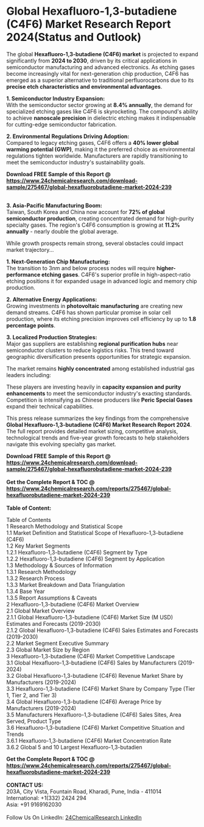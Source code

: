 <h1>Global Hexafluoro-1,3-butadiene (C4F6) Market Research Report 2024(Status and Outlook)</h1><p>The global <strong>Hexafluoro-1,3-butadiene (C4F6) market</strong> is projected to expand significantly from <strong>2024 to 2030</strong>, driven by its critical applications in semiconductor manufacturing and advanced electronics. As etching gases become increasingly vital for next-generation chip production, C4F6 has emerged as a superior alternative to traditional perfluorocarbons due to its <strong>precise etch characteristics and environmental advantages</strong>.</p><p><strong>1. Semiconductor Industry Expansion:</strong><br>
With the semiconductor sector growing at <strong>8.4% annually</strong>, the demand for specialized etching gases like C4F6 is skyrocketing. The compound's ability to achieve <strong>nanoscale precision</strong> in dielectric etching makes it indispensable for cutting-edge semiconductor fabrication.</p><p><strong>2. Environmental Regulations Driving Adoption:</strong><br>
Compared to legacy etching gases, C4F6 offers a <strong>40% lower global warming potential (GWP)</strong>, making it the preferred choice as environmental regulations tighten worldwide. Manufacturers are rapidly transitioning to meet the semiconductor industry's sustainability goals.</p><div><b>Download FREE Sample of this Report @ 
            <a href="https://www.24chemicalresearch.com/download-sample/275467/global-hexafluorobutadiene-market-2024-239">
            https://www.24chemicalresearch.com/download-sample/275467/global-hexafluorobutadiene-market-2024-239</a></b></div><br><p><strong>3. Asia-Pacific Manufacturing Boom:</strong><br>
Taiwan, South Korea and China now account for <strong>72% of global semiconductor production</strong>, creating concentrated demand for high-purity specialty gases. The region's C4F6 consumption is growing at <strong>11.2% annually</strong> - nearly double the global average.</p><p>While growth prospects remain strong, several obstacles could impact market trajectory...</p><p><strong>1. Next-Generation Chip Manufacturing:</strong><br>
The transition to 3nm and below process nodes will require <strong>higher-performance etching gases</strong>. C4F6's superior profile in high-aspect-ratio etching positions it for expanded usage in advanced logic and memory chip production.</p><p><strong>2. Alternative Energy Applications:</strong><br>
Growing investments in <strong>photovoltaic manufacturing</strong> are creating new demand streams. C4F6 has shown particular promise in solar cell production, where its etching precision improves cell efficiency by up to <strong>1.8 percentage points</strong>.</p><p><strong>3. Localized Production Strategies:</strong><br>
Major gas suppliers are establishing <strong>regional purification hubs</strong> near semiconductor clusters to reduce logistics risks. This trend toward geographic diversification presents opportunities for strategic expansion.</p><p>The market remains <strong>highly concentrated</strong> among established industrial gas leaders including:</p><p>These players are investing heavily in <strong>capacity expansion and purity enhancements</strong> to meet the semiconductor industry's exacting standards. Competition is intensifying as Chinese producers like <strong>Peric Special Gases</strong> expand their technical capabilities.</p><p>This press release summarizes the key findings from the comprehensive <strong>Global Hexafluoro-1,3-butadiene (C4F6) Market Research Report 2024</strong>. The full report provides detailed market sizing, competitive analysis, technological trends and five-year growth forecasts to help stakeholders navigate this evolving specialty gas market.</p><div><b>Download FREE Sample of this Report @ 
            <a href="https://www.24chemicalresearch.com/download-sample/275467/global-hexafluorobutadiene-market-2024-239">
            https://www.24chemicalresearch.com/download-sample/275467/global-hexafluorobutadiene-market-2024-239</a></b></div><br><div><b>Get the Complete Report & TOC @ 
            <a href="https://www.24chemicalresearch.com/reports/275467/global-hexafluorobutadiene-market-2024-239">
            https://www.24chemicalresearch.com/reports/275467/global-hexafluorobutadiene-market-2024-239</a></b></div><br>
            <b>Table of Content:</b><p>Table of Contents<br />
1 Research Methodology and Statistical Scope<br />
1.1 Market Definition and Statistical Scope of Hexafluoro-1,3-butadiene (C4F6)<br />
1.2 Key Market Segments<br />
1.2.1 Hexafluoro-1,3-butadiene (C4F6) Segment by Type<br />
1.2.2 Hexafluoro-1,3-butadiene (C4F6) Segment by Application<br />
1.3 Methodology & Sources of Information<br />
1.3.1 Research Methodology<br />
1.3.2 Research Process<br />
1.3.3 Market Breakdown and Data Triangulation<br />
1.3.4 Base Year<br />
1.3.5 Report Assumptions & Caveats<br />
2 Hexafluoro-1,3-butadiene (C4F6) Market Overview<br />
2.1 Global Market Overview<br />
2.1.1 Global Hexafluoro-1,3-butadiene (C4F6) Market Size (M USD) Estimates and Forecasts (2019-2030)<br />
2.1.2 Global Hexafluoro-1,3-butadiene (C4F6) Sales Estimates and Forecasts (2019-2030)<br />
2.2 Market Segment Executive Summary<br />
2.3 Global Market Size by Region<br />
3 Hexafluoro-1,3-butadiene (C4F6) Market Competitive Landscape<br />
3.1 Global Hexafluoro-1,3-butadiene (C4F6) Sales by Manufacturers (2019-2024)<br />
3.2 Global Hexafluoro-1,3-butadiene (C4F6) Revenue Market Share by Manufacturers (2019-2024)<br />
3.3 Hexafluoro-1,3-butadiene (C4F6) Market Share by Company Type (Tier 1, Tier 2, and Tier 3)<br />
3.4 Global Hexafluoro-1,3-butadiene (C4F6) Average Price by Manufacturers (2019-2024)<br />
3.5 Manufacturers Hexafluoro-1,3-butadiene (C4F6) Sales Sites, Area Served, Product Type<br />
3.6 Hexafluoro-1,3-butadiene (C4F6) Market Competitive Situation and Trends<br />
3.6.1 Hexafluoro-1,3-butadiene (C4F6) Market Concentration Rate<br />
3.6.2 Global 5 and 10 Largest Hexafluoro-1,3-butadien</p><div><b>Get the Complete Report & TOC @ 
            <a href="https://www.24chemicalresearch.com/reports/275467/global-hexafluorobutadiene-market-2024-239">
            https://www.24chemicalresearch.com/reports/275467/global-hexafluorobutadiene-market-2024-239</a></b></div><br><b>CONTACT US:</b><br>
            203A, City Vista, Fountain Road, Kharadi, Pune, India - 411014<br>
            International: +1(332) 2424 294<br>
            Asia: +91 9169162030 <br><br>
            Follow Us On LinkedIn: <a href="https://www.linkedin.com/company/24chemicalresearch/">24ChemicalResearch LinkedIn</a>